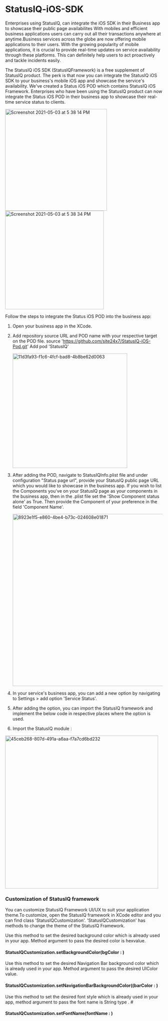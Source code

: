 # StatusIQ-iOS-SDK
Enterprises using StatusIQ, can integrate the iOS SDK in their Business app to showcase their public page availabilites
With mobiles and efficient business applications users can carry out all their transactions anywhere at anytime.Business services across the globe are now offering mobile applications to their users. With the growing popularity of mobile applications, it is crucial to provide real-time updates on service availability through these platforms. This can definitely help users to act proactively and tackle incidents easily.

The StatusIQ iOS SDK (StatusIQFramework) is a free supplement of StatusIQ product. The perk is that now you can integrate the StatusIQ iOS SDK to your business's mobile iOS app and showcase the service's availability. We've created a Status iOS POD which contains StatusIQ iOS Framework. Enterprises who have been using the StatusIQ product can now  integrate the Status iOS POD in their business app to showcase their real-time  service status to clients.


<img width="325" alt="Screenshot 2021-05-03 at 5 38 14 PM" src="https://user-images.githubusercontent.com/6861082/116874232-9a304c00-ac36-11eb-80a7-fe509bb785f0.png">      		<img width="315" alt="Screenshot 2021-05-03 at 5 38 34 PM" src="https://user-images.githubusercontent.com/6861082/116874296-ba600b00-ac36-11eb-8e5f-a0ed6897c85a.png">




Follow the steps to integrate the Status iOS POD into the business app:

1. Open your business app in the XCode. 
2. Add repository source URL and POD name with your respective target on the POD file. 
	source 'https://github.com/site24x7/StatusIQ-iOS-Pod.git' 
           Add pod 'StatusIQ'
				
	<img width="366" alt="11d3fa93-f1c6-4fcf-bad8-4b8be62d0063" src="https://user-images.githubusercontent.com/6861082/116873005-93a0d500-ac34-11eb-9360-5c162366e325.png">
3. After adding the  POD, navigate to StatusIQInfo.plist file and under configuration "Status page url", provide  your StatusIQ public page URL which you would like to showcase in the business app.  If you wish to list the Components you've on your StatusIQ page as your components in the business app, then in the .plist file set the 'Show Component status alone' as True. Then provide the Component of your preference in the field 'Component Name'.
	
	<img width="550" alt="8923e1f5-e860-4be4-b73c-024608e01871" src="https://user-images.githubusercontent.com/6861082/116873587-9223dc80-ac35-11eb-8b03-9c77be23b207.png">


4. In your service's business app, you can add a new option by navigating to Settings  > add option 'Service Status'. 
5. After adding the option, you can import the StatusIQ framework and implement the below code in respective places  where the option is used.
6. Import the StatusIQ module :
<img width="489" alt="45ceb268-807d-491a-a6aa-f7a7cd6bd232" src="https://user-images.githubusercontent.com/6861082/116873676-b384c880-ac35-11eb-9675-7af4414cd82c.png">
  


### Customization of StatusIQ framework 


You can customize  StatusIQ Framework UI/UX to suit your application theme.To customize,  open the StatusIQ framework in XCode editor and you can find class 'StatusIQCustomization'. 'StatusIQCustomization' has methods to change the theme of the StatusIQ Framework.

Use this method to set the desired background color which is already used in your app. Method argument to pass the desired color is hexvalue. 
#### StatusIQCustomization.setBackgroundColor(bgColor : <hexvalue>)

Use this method to set the desired Navigation Bar background color which is already used in your app. Method argument to pass the desired UIColor value. 
#### StatusIQCustomization.setNavigationBarBackgroundColor((barColor : <UIColor>)

Use this method to set the desired font style which is already used in your app, method argument to pass the font name is String type . # 
#### StatusIQCustomization.setFontName(fontName : <String>)








